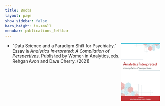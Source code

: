 ```yaml
---
title: Books
layout: page
show_sidebar: false
hero_height: is-small
menubar: publications_leftbar
---
```


<img style="float: right" width="25%" height="25%" src="/img/analytics.jpg">

* "Data Science and a Paradigm Shift for Psychiatry." Essay in [_Analytics Interpreted: A Compilation of Perspectives_](https://www.amazon.com/gp/product/B08VZXD469?pf_rd_r=RGNEH7A8V5H677Q5J9D9&pf_rd_p=5ae2c7f8-e0c6-4f35-9071-dc3240e894a8&pd_rd_r=c728740f-c568-4668-8075-81b382152e63&pd_rd_w=dMB0l&pd_rd_wg=Zl6N3&ref_=pd_gw_unk). Published by Women in Analytics, eds. Rehgan Avon and Dave Cherry. (2021)